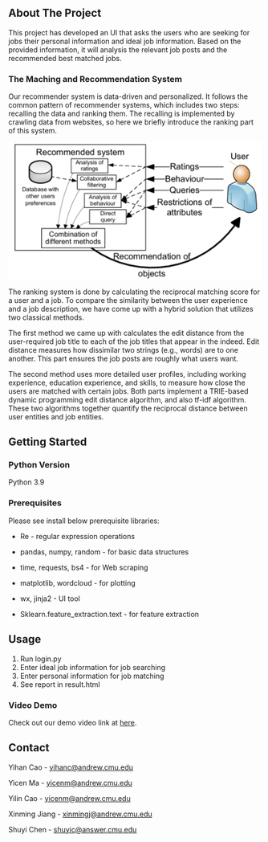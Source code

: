 ## About The Project

This project has developed an UI that asks the users who are seeking for jobs their personal information and ideal job information. Based on the provided information, it will analysis the relevant job posts and the recommended best matched jobs.

### The Maching and Recommendation System

Our recommender system is data-driven and personalized. It follows the common pattern of recommender systems, which includes two steps: recalling the data and ranking them. The recalling is implemented by crawling data from websites, so here we briefly introduce the ranking part of this system.

![Structure of a recommender system. | Download Scientific Diagram](https://github.com/ryanmaomaomao/insightfo/blob/main/algorithm.png)



The ranking system is done by calculating the reciprocal matching score for a user and a job. To compare the similarity between the user experience and a job description, we have come up with a hybrid solution that utilizes two classical methods. 

The first method we came up with calculates the edit distance from the user-required job title to each of the job titles that appear in the indeed. Edit distance measures how dissimilar two strings (e.g., words) are to one another. This part ensures the job posts are roughly what users want. 

The second method uses more detailed user profiles, including working experience, education experience, and skills, to measure how close the users are matched with certain jobs.
Both parts implement a TRIE-based dynamic programming edit distance algorithm, and also tf-idf algorithm. These two algorithms together quantify the reciprocal distance between user entities and job entities.

## Getting Started

### Python Version

Python 3.9

### Prerequisites

Please see install below prerequisite libraries:

- Re - regular expression operations

- pandas, numpy, random - for basic data structures

- time, requests, bs4 - for Web scraping

- matplotlib, wordcloud - for plotting

- wx, jinja2 - UI tool
- Sklearn.feature_extraction.text - for feature extraction

## Usage

1. Run login.py
2. Enter ideal job information for job searching
3. Enter personal information for job matching
4. See report in result.html

### Video Demo

Check out our demo video link at [here](https://github.com/ryanmaomaomao/insightfo).

## Contact

Yihan Cao - yihanc@andrew.cmu.edu

Yicen Ma - yicenm@andrew.cmu.edu

Yilin Cao - yicenm@andrew.cmu.edu

Xinming Jiang - xinmingj@andrew.cmu.edu

Shuyi Chen - shuyic@answer.cmu.edu
